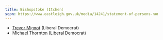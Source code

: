 ```yaml
---
title: Bishopstoke (Itchen)
sopn: https://www.eastleigh.gov.uk/media/14241/statement-of-persons-nominated-parish.pdf
---
```


- [Trevor Mignot](https://whocanivotefor.co.uk/person/16519/trevor-mignot) (Liberal Democrat)
- [Michael Thornton](https://whocanivotefor.co.uk/person/4495/mike-thornton) (Liberal Democrat)
